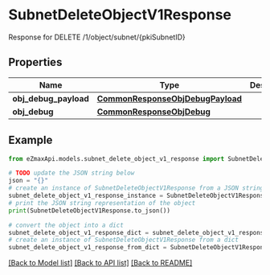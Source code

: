 # SubnetDeleteObjectV1Response

Response for DELETE /1/object/subnet/{pkiSubnetID}

## Properties

Name | Type | Description | Notes
------------ | ------------- | ------------- | -------------
**obj_debug_payload** | [**CommonResponseObjDebugPayload**](CommonResponseObjDebugPayload.md) |  | 
**obj_debug** | [**CommonResponseObjDebug**](CommonResponseObjDebug.md) |  | [optional] 

## Example

```python
from eZmaxApi.models.subnet_delete_object_v1_response import SubnetDeleteObjectV1Response

# TODO update the JSON string below
json = "{}"
# create an instance of SubnetDeleteObjectV1Response from a JSON string
subnet_delete_object_v1_response_instance = SubnetDeleteObjectV1Response.from_json(json)
# print the JSON string representation of the object
print(SubnetDeleteObjectV1Response.to_json())

# convert the object into a dict
subnet_delete_object_v1_response_dict = subnet_delete_object_v1_response_instance.to_dict()
# create an instance of SubnetDeleteObjectV1Response from a dict
subnet_delete_object_v1_response_from_dict = SubnetDeleteObjectV1Response.from_dict(subnet_delete_object_v1_response_dict)
```
[[Back to Model list]](../README.md#documentation-for-models) [[Back to API list]](../README.md#documentation-for-api-endpoints) [[Back to README]](../README.md)



